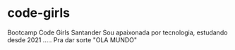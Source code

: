# code-girls
Bootcamp Code Girls Santander 
Sou apaixonada por tecnologia, estudando desde 2021 .....
Pra dar sorte "OLA MUNDO"
